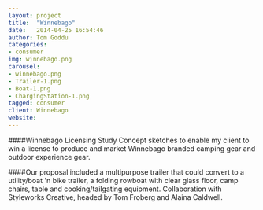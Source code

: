 ```yaml
---
layout: project
title:  "Winnebago"
date:   2014-04-25 16:54:46
author: Tom Goddu
categories:
- consumer
img: winnebago.png
carousel:
- winnebago.png
- Trailer-1.png
- Boat-1.png
- ChargingStation-1.png
tagged: consumer
client: Winnebago
website: 
---
```

####Winnebago Licensing Study
Concept sketches to enable my client to win a license to produce and market Winnebago branded camping gear and outdoor experience gear. 

####Our proposal included a multipurpose trailer that could convert to a utility/boat 'n bike trailer, a folding rowboat with clear glass floor, camp chairs, table and cooking/tailgating equipment. Collaboration with Styleworks Creative, headed by Tom Froberg and Alaina Caldwell.

